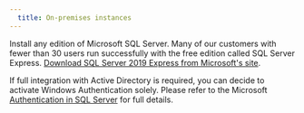 ```yaml
---
  title: On-premises instances
---
```

Install any edition of Microsoft SQL Server. Many of our customers with fewer than 30 users run successfully with the free edition called SQL Server Express. [Download SQL Server 2019 Express from Microsoft's site](https://www.microsoft.com/en-us/sql-server/sql-server-downloads).  

If full integration with Active Directory is required, you can decide to activate Windows Authentication solely. Please refer to the Microsoft [Authentication in SQL Server](https://msdn.microsoft.com/en-us/library/bb669066%28v=vs.110%29.aspx) for full details. 
